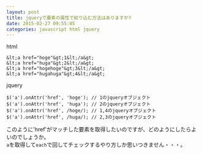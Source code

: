 ```yaml
---
layout: post
title: jqueryで要素の属性で絞り込む方法はありますか?
date: 2015-02-27 09:55:05
categories: javascript html jquery
---
```

<p>html</p>

```
&lt;a href="hoge"&gt;1&lt;/a&gt;
&lt;a href="huga"&gt;2&lt;/a&gt;
&lt;a href="hogehoge"&gt;3&lt;/a&gt;
&lt;a href="hugahuga"&gt;4&lt;/a&gt;
```

<p>jquery</p>

```
$('a').onAttr('href', 'hoge'); // 1のjqueryオブジェクト
$('a').onAttr('href', 'huga'); // 2のjqueryオブジェクト
$('a').onAttr('href', /hoge/); // 1,4のjqueryオブジェクト
$('a').onAttr('href', /huga/); // 2,3のjqueryオブジェクト
```

<p>このように'href'がマッチした要素を取得したいのですが、どのようにしたらよいのでしょうか。<br>
<code>a</code>を取得して<code>each</code>で回してチェックするやり方しか思いつきません・・・。</p>
